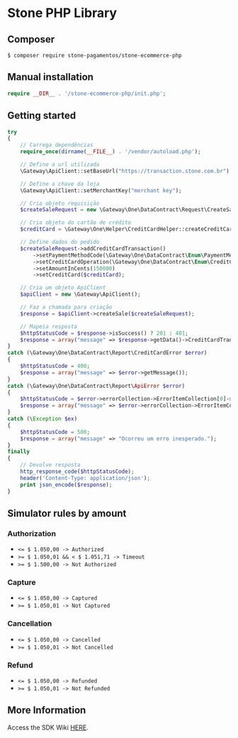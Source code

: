 # Stone PHP Library

## Composer

    $ composer require stone-pagamentos/stone-ecommerce-php

## Manual installation

```php
require __DIR__ . '/stone-ecommerce-php/init.php';
```

## Getting started

```php
try
{
    // Carrega dependências
    require_once(dirname(__FILE__) . '/vendor/autoload.php');

    // Define a url utilizada
    \Gateway\ApiClient::setBaseUrl("https://transaction.stone.com.br");

    // Define a chave da loja
    \Gateway\ApiClient::setMerchantKey("merchant key");

    // Cria objeto requisição
    $createSaleRequest = new \Gateway\One\DataContract\Request\CreateSaleRequest();

    // Cria objeto do cartão de crédito
    $creditCard = \Gateway\One\Helper\CreditCardHelper::createCreditCard("5555 4444 3333 2222", "gateway", "12/2030", "999");

    // Define dados do pedido
    $createSaleRequest->addCreditCardTransaction()
        ->setPaymentMethodCode(\Gateway\One\DataContract\Enum\PaymentMethodEnum::SIMULATOR)
        ->setCreditCardOperation(\Gateway\One\DataContract\Enum\CreditCardOperationEnum::AUTH_AND_CAPTURE)
        ->setAmountInCents(150000)
        ->setCreditCard($creditCard);

    // Cria um objeto ApiClient
    $apiClient = new \Gateway\ApiClient();

    // Faz a chamada para criação
    $response = $apiClient->createSale($createSaleRequest);

    // Mapeia resposta
    $httpStatusCode = $response->isSuccess() ? 201 : 401;
    $response = array("message" => $response->getData()->CreditCardTransactionResultCollection[0]->AcquirerMessage);
}
catch (\Gateway\One\DataContract\Report\CreditCardError $error)
{
    $httpStatusCode = 400;
    $response = array("message" => $error->getMessage());
}
catch (\Gateway\One\DataContract\Report\ApiError $error)
{
    $httpStatusCode = $error->errorCollection->ErrorItemCollection[0]->ErrorCode;
    $response = array("message" => $error->errorCollection->ErrorItemCollection[0]->Description);
}
catch (\Exception $ex)
{
    $httpStatusCode = 500;
    $response = array("message" => "Ocorreu um erro inesperado.");
}
finally
{
    // Devolve resposta
    http_response_code($httpStatusCode);
    header('Content-Type: application/json');
    print json_encode($response);
}
```

## Simulator rules by amount

### Authorization

* `<= $ 1.050,00 -> Authorized`
* `>= $ 1.050,01 && < $ 1.051,71 -> Timeout`
* `>= $ 1.500,00 -> Not Authorized`
 
### Capture

* `<= $ 1.050,00 -> Captured`
* `>= $ 1.050,01 -> Not Captured`
 
### Cancellation

* `<= $ 1.050,00 -> Cancelled`
* `>= $ 1.050,01 -> Not Cancelled`
 
### Refund
* `<= $ 1.050,00 -> Refunded`
* `>= $ 1.050,01 -> Not Refunded`

## More Information
Access the SDK Wiki [HERE](https://github.com/stone-pagamentos/stone-ecommerce-php/wiki).
